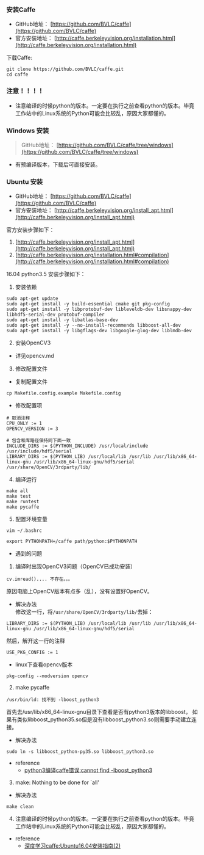 ### 安装Caffe

* GitHub地址： [https://github.com/BVLC/caffe](https://github.com/BVLC/caffe)
* 官方安装地址： [http://caffe.berkeleyvision.org/installation.html](http://caffe.berkeleyvision.org/installation.html)

下载Caffe:
  ```
  git clone https://github.com/BVLC/caffe.git
  cd caffe
  ```
  
### 注意！！！！

* 注意编译的时候python的版本。一定要在执行之前查看python的版本。毕竟工作站中的Linux系统的Python可能会比较乱，原因大家都懂的。


### Windows 安装

> GitHub地址： [https://github.com/BVLC/caffe/tree/windows](https://github.com/BVLC/caffe/tree/windows)

* 有预编译版本，下载后可直接安装。


### Ubuntu 安装

* GitHub地址： [https://github.com/BVLC/caffe](https://github.com/BVLC/caffe)
* 官方安装地址： [http://caffe.berkeleyvision.org/install_apt.html](http://caffe.berkeleyvision.org/install_apt.html)

官方安装步骤如下：
1. [http://caffe.berkeleyvision.org/install_apt.html](http://caffe.berkeleyvision.org/install_apt.html)
2. [http://caffe.berkeleyvision.org/installation.html#compilation](http://caffe.berkeleyvision.org/installation.html#compilation)

16.04 python3.5 安装步骤如下：
1. 安装依赖
  ```
  sudo apt-get update
  sudo apt-get install -y build-essential cmake git pkg-config
  sudo apt-get install -y libprotobuf-dev libleveldb-dev libsnappy-dev libhdf5-serial-dev protobuf-compiler
  sudo apt-get install -y libatlas-base-dev
  sudo apt-get install -y --no-install-recommends libboost-all-dev
  sudo apt-get install -y libgflags-dev libgoogle-glog-dev liblmdb-dev
  ```

2. 安装OpenCV3
  * 详见opencv.md

3. 修改配置文件
  * 复制配置文件
  ```
  cp Makefile.config.example Makefile.config
  ```
  * 修改配置项
  ```
  # 取消注释
  CPU_ONLY := 1
  OPENCV_VERSION := 3
 
  # 包含和库路径保持同下面一致
  INCLUDE_DIRS := $(PYTHON_INCLUDE) /usr/local/include /usr/include/hdf5/serial
  LIBRARY_DIRS := $(PYTHON_LIB) /usr/local/lib /usr/lib /usr/lib/x86_64-linux-gnu /usr/lib/x86_64-linux-gnu/hdf5/serial /usr/share/OpenCV/3rdparty/lib/
  ```
4. 编译运行
  ```
  make all
  make test
  make runtest
  make pycaffe
  ```
  
5. 配置环境变量
  ```
  vim ~/.bashrc
  ```
  ```
  export PYTHONPATH=/caffe path/python:$PYTHONPATH
  ```

* 遇到的问题

1. 编译时出现OpenCV3问题（OpenCV已成功安装）
  ```
  cv.imread().... 不存在。。。
  ```
  原因电脑上OpenCV版本有点多（乱），没有设置好OpenCV。
  
  * 解决办法   
  修改这一行，将`/usr/share/OpenCV/3rdparty/lib/`去掉：
  ```
  LIBRARY_DIRS := $(PYTHON_LIB) /usr/local/lib /usr/lib /usr/lib/x86_64-linux-gnu /usr/lib/x86_64-linux-gnu/hdf5/serial
  ```
  然后，解开这一行的注释
  ```
  USE_PKG_CONFIG := 1
  ```
  
  * linux下查看opencv版本
  ```
  pkg-config --modversion opencv
  ```
  

2. make pycaffe
  ```
  /usr/bin/ld: 找不到 -lboost_python3
  ```
  首先去/usr/lib/x86_64-linux-gnu目录下查看是否有python3版本的libboost，
  如果有类似libboost_python35.so但是没有libboost_python3.so则需要手动建立连接。 
  
  * 解决办法
  ```
  sudo ln -s libboost_python-py35.so libboost_python3.so 
  ```
  
  * reference 
    * [python3编译caffe错误:cannot find -lboost_python3](http://blog.csdn.net/songyu0120/article/details/77895373)


3. make: Nothing to be done for `all'

  * 解决办法
  ```
  make clean
  ```

4. 注意编译的时候python的版本。一定要在执行之前查看python的版本。毕竟工作站中的Linux系统的Python可能会比较乱，原因大家都懂的。


* reference
  * [深度学习caffe:Ubuntu16.04安装指南(2)](http://www.cnblogs.com/AbcFly/p/6306201.html)

